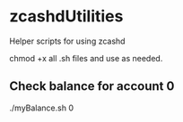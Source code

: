 # zcashdUtilities
Helper scripts for using zcashd

chmod +x all .sh files and use as needed.

## Check balance for account 0
./myBalance.sh 0
